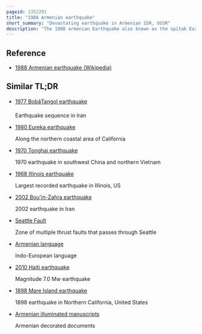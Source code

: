 ```yaml
---
pageid: 1352291
title: "1988 Armenian earthquake"
short_summary: "Devastating earthquake in Armenian SSR, USSR"
description: "The 1988 armenian Earthquake also known as the spitak Earthquake occurred on December 7 at 1141 local Time with a Surface Wave Magnitude of 6. 8 and a maximum Msk Intensity of X. The Shock happened in the northern Region of Armenia which is vulnerable to large and destructive Earthquakes and is Part of a larger active seismic Belt stretching from the Alps to the Himalayas. Activity in the Area is associated with tectonic Plate boundary Interaction and the Source of the Event was slip on a Thrust Fault to the North of Spitak. The complex Incident ruptured multiple Faults and a striking Slip Event occurred shortly after the Commencement of the Mainshock. Between 25000 and 50000 People were killed and up to 130000 People were injured."
---
```


## Reference

- [1988 Armenian earthquake (Wikipedia)](https://en.wikipedia.org/?curid=1352291)

## Similar TL;DR

- [1977 BobâTangol earthquake](/tldr/en/1977-bobtangol-earthquake)

  Earthquake sequence in Iran

- [1980 Eureka earthquake](/tldr/en/1980-eureka-earthquake)

  Along the northern coastal area of California

- [1970 Tonghai earthquake](/tldr/en/1970-tonghai-earthquake)

  1970 earthquake in southwest China and northern Vietnam

- [1968 Illinois earthquake](/tldr/en/1968-illinois-earthquake)

  Largest recorded earthquake in Illinois, US

- [2002 Bou'in-Zahra earthquake](/tldr/en/2002-bouin-zahra-earthquake)

  2002 earthquake in Iran

- [Seattle Fault](/tldr/en/seattle-fault)

  Zone of multiple thrust faults that passes through Seattle

- [Armenian language](/tldr/en/armenian-language)

  Indo-European language

- [2010 Haiti earthquake](/tldr/en/2010-haiti-earthquake)

  Magnitude 7.0 Mw earthquake

- [1898 Mare Island earthquake](/tldr/en/1898-mare-island-earthquake)

  1898 earthquake in Northern California, United States

- [Armenian illuminated manuscripts](/tldr/en/armenian-illuminated-manuscripts)

  Armenian decorated documents
